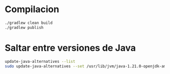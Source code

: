 # Compilacion

```bash
./gradlew clean build
./gradlew publish
```


# Saltar entre versiones de Java

```bash
update-java-alternatives --list
sudo update-java-alternatives --set /usr/lib/jvm/java-1.21.0-openjdk-amd64
```
